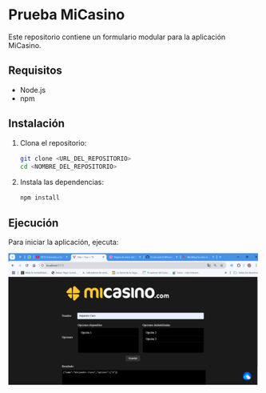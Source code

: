 # Prueba MiCasino

Este repositorio contiene un formulario modular para la aplicación MiCasino.

## Requisitos

- Node.js
- npm

## Instalación

1. Clona el repositorio:
   ```bash
   git clone <URL_DEL_REPOSITORIO>
   cd <NOMBRE_DEL_REPOSITORIO>
   ```

2. Instala las dependencias:
   ```bash
   npm install
   ```

## Ejecución

Para iniciar la aplicación, ejecuta:

<img src="./src/assets/imagen_prueba.png" alt="screenshot" width="500"/>

